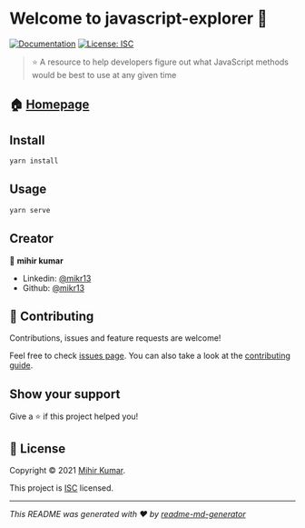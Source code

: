 # Welcome to javascript-explorer 👋

[![Documentation](https://img.shields.io/badge/documentation-yes-brightgreen.svg)](https://github.com/MiKr13/javascript-explorer)
[![License: ISC](https://img.shields.io/badge/License-ISC-yellow.svg)](https://github.com/MiKr13/javascript-explorer/LICENSE.md)

> ⭐ A resource to help developers figure out what JavaScript methods would be best to use at any given time

## 🏠 [Homepage](https://github.com/MiKr13/javascript-explorer)

## Install

```sh
yarn install
```

## Usage

```sh
yarn serve
```

## Creator

👤 **mihir kumar**

* Linkedin: [@mikr13](https://linkedin.com/in/mikr13)
* Github: [@mikr13](https://github.com/mikr13)


## 🤝 Contributing

Contributions, issues and feature requests are welcome!

Feel free to check [issues page](https://github.com/MiKr13/javascript-explorer/issues). You can also take a look at the [contributing guide](https://github.com/MiKr13/javascript-explorer).

## Show your support

Give a ⭐️ if this project helped you!


## 📝 License

Copyright © 2021 [Mihir Kumar](https://github.com/MiKr13).

This project is [ISC](https://github.com/MiKr13/javascript-explorer/LICENSE.md) licensed.

***
_This README was generated with ❤️ by [readme-md-generator](https://github.com/kefranabg/readme-md-generator)_